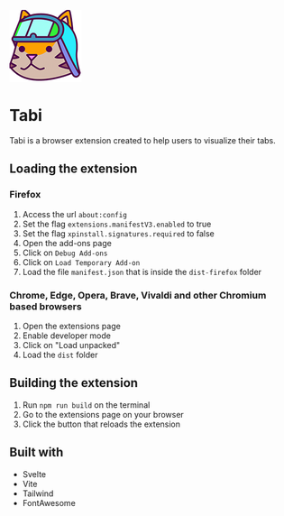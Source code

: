 ![Tabi logo](./public/icons/icon_128.png)
# Tabi

Tabi is a browser extension created to help users to visualize their tabs.

## Loading the extension

### Firefox

1) Access the url `about:config`
2) Set the flag `extensions.manifestV3.enabled` to true
3) Set the flag `xpinstall.signatures.required` to false
4) Open the add-ons page
5) Click on `Debug Add-ons`
6) Click on `Load Temporary Add-on`
7) Load the file `manifest.json` that is inside the `dist-firefox` folder

### Chrome, Edge, Opera, Brave, Vivaldi and other Chromium based browsers


1) Open the extensions page
2) Enable developer mode
3) Click on "Load unpacked"
4) Load the `dist` folder

## Building the extension

1) Run `npm run build` on the terminal
2) Go to the extensions page on your browser
3) Click the button that reloads the extension

## Built with

- Svelte
- Vite
- Tailwind
- FontAwesome